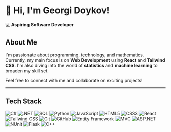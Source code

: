 # 👋 Hi, I'm Georgi Doykov!

💻 **Aspiring Software Developer**   
## About Me

I'm passionate about programming, technology, and mathematics. Currently, my main focus is on **Web Development** using **React** and **Tailwind CSS**. I'm also diving into the world of **statistics** and **machine learning** to broaden my skill set.

Feel free to connect with me and collaborate on exciting projects!

---

## Tech Stack
![C#](https://img.shields.io/badge/C%23-239120?style=for-the-badge&logo=c-sharp&logoColor=white&link=)
![.NET](https://img.shields.io/badge/.NET-%23239120.svg?style=for-the-badge&logo=.net&logoColor=white)
![SQL](https://img.shields.io/badge/SQL-%2300599C.svg?style=for-the-badge&logo=sqlite&logoColor=white)
![Python](https://img.shields.io/badge/Python-3776AB?style=for-the-badge&logo=python&logoColor=white&link=)
![JavaScript](https://img.shields.io/badge/JavaScript-F7DF1E?style=for-the-badge&logo=javascript&logoColor=black&link=)
![HTML5](https://img.shields.io/badge/HTML5-E34F26?style=for-the-badge&logo=html5&logoColor=white&link=)
![CSS3](https://img.shields.io/badge/CSS3-1572B6?style=for-the-badge&logo=css3&logoColor=white&link=)
![React](https://img.shields.io/badge/React-61DAFB?style=for-the-badge&logo=react&logoColor=black&link=)
![Tailwind CSS](https://img.shields.io/badge/Tailwind_CSS-06B6D4?style=for-the-badge&logo=tailwind-css&logoColor=white&link=)
![Git](https://img.shields.io/badge/Git-%23F05032.svg?style=for-the-badge&logo=git&logoColor=white)
![GitHub](https://img.shields.io/badge/GitHub-%2312100E.svg?style=for-the-badge&logo=github&logoColor=white)
![Entity Framework](https://img.shields.io/badge/Entity_Framework-%23239120.svg?style=for-the-badge&logo=entity-framework&logoColor=white)
![MVC](https://img.shields.io/badge/MVC-%23000000.svg?style=for-the-badge&logo=aspnet&logoColor=white)
![ASP.NET](https://img.shields.io/badge/ASP.NET-%230E4B77.svg?style=for-the-badge&logo=aspnet&logoColor=white)
![NUnit](https://img.shields.io/badge/NUnit-5C5C5C.svg?style=for-the-badge&logo=nunit&logoColor=white)
![Flask](https://img.shields.io/badge/Flask-%23000000.svg?style=for-the-badge&logo=flask&logoColor=white)
![C++](https://img.shields.io/badge/C%2B%2B-%2300599C.svg?style=for-the-badge&logo=c%2B%2B&logoColor=white)
